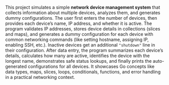 This project simulates a simple **network device management system** that collects information about multiple devices, analyzes them, and generates dummy configurations. The user first enters the number of devices, then provides each device’s name, IP address, and whether it is active. The program validates IP addresses, stores device details in collections (slices and maps), and generates a dummy configuration for each device with common networking commands (like setting hostname, assigning IP, enabling SSH, etc.). Inactive devices get an additional `"shutdown"` line in their configuration. After data entry, the program summarizes each device’s details, calculates how many are active, identifies the device with the longest name, demonstrates safe status lookups, and finally prints the auto-generated configurations for all devices. It showcases Go concepts like data types, maps, slices, loops, conditionals, functions, and error handling in a practical networking context.
